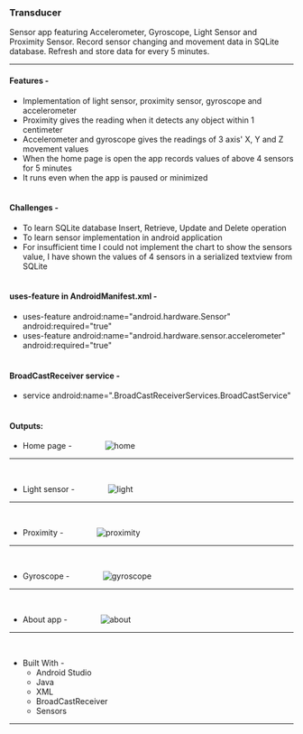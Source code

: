 ### Transducer
Sensor app featuring Accelerometer, Gyroscope, Light Sensor and Proximity Sensor. Record sensor changing and movement data in SQLite database. Refresh and store data for every 5 minutes.
- - - -
#### Features -
* Implementation of light sensor, proximity sensor, gyroscope and accelerometer
* Proximity gives the reading when it detects any object within 1 centimeter
* Accelerometer and gyroscope gives the readings of 3 axis' X, Y and Z movement values
* When the home page is open the app records values of above 4 sensors for 5 minutes
* It runs even when the app is paused or minimized<br><br>
#### Challenges -
* To learn SQLite database Insert, Retrieve, Update and Delete operation
* To learn sensor implementation in android application
* For insufficient time I could not implement the chart to show the sensors value, I have shown the values of 4 sensors in a serialized textview from SQLite<br><br>
#### uses-feature in AndroidManifest.xml -
* uses-feature android:name="android.hardware.Sensor"<br>android:required="true"
* uses-feature android:name="android.hardware.sensor.accelerometer"<br>android:required="true"<br><br>
#### BroadCastReceiver service -
* service android:name=".BroadCastReceiverServices.BroadCastService"<br><br>
#### Outputs:

* Home page -
&nbsp;&nbsp;&nbsp;&nbsp;&nbsp;&nbsp;&nbsp;&nbsp;&nbsp;&nbsp;&nbsp;&nbsp;&nbsp;    ![home](https://user-images.githubusercontent.com/37416018/112770196-5b134780-9047-11eb-880c-691884993f49.jpg)
- - - -
<br>

* Light sensor -
&nbsp;&nbsp;&nbsp;&nbsp;&nbsp;&nbsp;&nbsp;&nbsp;&nbsp;&nbsp;&nbsp;&nbsp;&nbsp;    ![light](https://user-images.githubusercontent.com/37416018/112770199-5c447480-9047-11eb-9c19-563620762a56.jpg)
- - - -
<br>

* Proximity - 
&nbsp;&nbsp;&nbsp;&nbsp;&nbsp;&nbsp;&nbsp;&nbsp;&nbsp;&nbsp;&nbsp;&nbsp;&nbsp;    ![proximity](https://user-images.githubusercontent.com/37416018/112770197-5babde00-9047-11eb-877a-ff93852e19d5.jpg)
- - - -
<br>

* Gyroscope -
&nbsp;&nbsp;&nbsp;&nbsp;&nbsp;&nbsp;&nbsp;&nbsp;&nbsp;&nbsp;&nbsp;&nbsp;&nbsp;    ![gyroscope](https://user-images.githubusercontent.com/37416018/112770192-59498400-9047-11eb-9830-6f9375c3c843.jpg)
- - - -
<br>

* About app -
&nbsp;&nbsp;&nbsp;&nbsp;&nbsp;&nbsp;&nbsp;&nbsp;&nbsp;&nbsp;&nbsp;&nbsp;&nbsp;    ![about](https://user-images.githubusercontent.com/37416018/112770195-5b134780-9047-11eb-9a8c-9c4ceec198c7.jpg)
- - - -
<br>

* Built With - 
    * Android Studio
    * Java
    * XML
    * BroadCastReceiver
    * Sensors
- - - -

